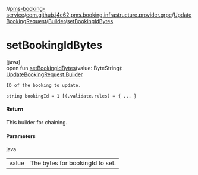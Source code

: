 //[pms-booking-service](../../../../index.md)/[com.github.j4c62.pms.booking.infrastructure.provider.grpc](../../index.md)/[UpdateBookingRequest](../index.md)/[Builder](index.md)/[setBookingIdBytes](set-booking-id-bytes.md)

# setBookingIdBytes

[java]\
open fun [setBookingIdBytes](set-booking-id-bytes.md)(value: ByteString): [UpdateBookingRequest.Builder](index.md)

```kotlin
ID of the booking to update.

```

`string bookingId = 1 [(.validate.rules) = { ... }`

#### Return

This builder for chaining.

#### Parameters

java

| | |
|---|---|
| value | The bytes for bookingId to set. |